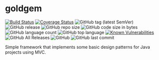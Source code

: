 goldgem 
=======
[![Build Status](https://travis-ci.org/mariazevedo88/goldgem.svg?branch=master)](https://travis-ci.org/mariazevedo88/goldgem) [![Coverage Status](https://coveralls.io/repos/github/mariazevedo88/goldgem/badge.svg?branch=master)](https://coveralls.io/github/mariazevedo88/goldgem?branch=master) ![GitHub tag (latest SemVer)](https://img.shields.io/github/tag/mariazevedo88/goldgem.svg) ![GitHub release](https://img.shields.io/github/release/mariazevedo88/goldgem.svg) ![GitHub repo size](https://img.shields.io/github/repo-size/mariazevedo88/goldgem.svg) ![GitHub code size in bytes](https://img.shields.io/github/languages/code-size/mariazevedo88/goldgem.svg) ![GitHub language count](https://img.shields.io/github/languages/count/mariazevedo88/goldgem.svg) ![GitHub top language](https://img.shields.io/github/languages/top/mariazevedo88/goldgem.svg) [![Known Vulnerabilities](https://snyk.io/test/github/mariazevedo88/goldgem/badge.svg?targetFile=pom.xml)](https://snyk.io/test/github/mariazevedo88/goldgem?targetFile=pom.xml) ![GitHub All Releases](https://img.shields.io/github/downloads/mariazevedo88/goldgem/total.svg) ![GitHub](https://img.shields.io/github/license/mariazevedo88/goldgem.svg) ![GitHub last commit](https://img.shields.io/github/last-commit/mariazevedo88/goldgem.svg) 

Simple framework that implements some basic design patterns for Java projects using MVC.
